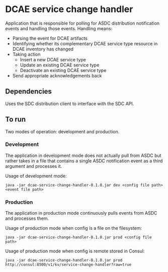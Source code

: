 # DCAE service change handler

Application that is responsible for polling for ASDC distribution notification events and handling those events.  Handling means:

* Parsing the event for DCAE artifacts
* Identifying whether its complementary DCAE service type resource in DCAE inventory has changed
* Taking action
    - Insert a new DCAE service type
    - Update an existing DCAE service type
    - Deactivate an existing DCAE service type
* Send appropriate acknowledgements back

## Dependencies

Uses the SDC distribution client to interface with the SDC API.

## To run

Two modes of operation: development and production.

### Development

The application in development mode does not actually pull from ASDC but rather takes in a file that contains a single ASDC notification event as a third argument and processes it.

Usage of development mode:

```
java -jar dcae-service-change-handler-0.1.0.jar dev <config file path> <event file path>
```

### Production

The application in production mode continuously pulls events from ASDC and processes them.

Usage of production mode when config is a file on the filesystem:

```
java -jar dcae-service-change-handler-0.1.0.jar prod <config file path>
```

Usage of production mode when config is remote stored in Consul:

```
java -jar dcae-service-change-handler-0.1.0.jar prod http://consul:8500/v1/kv/service-change-handler?raw=true
```
